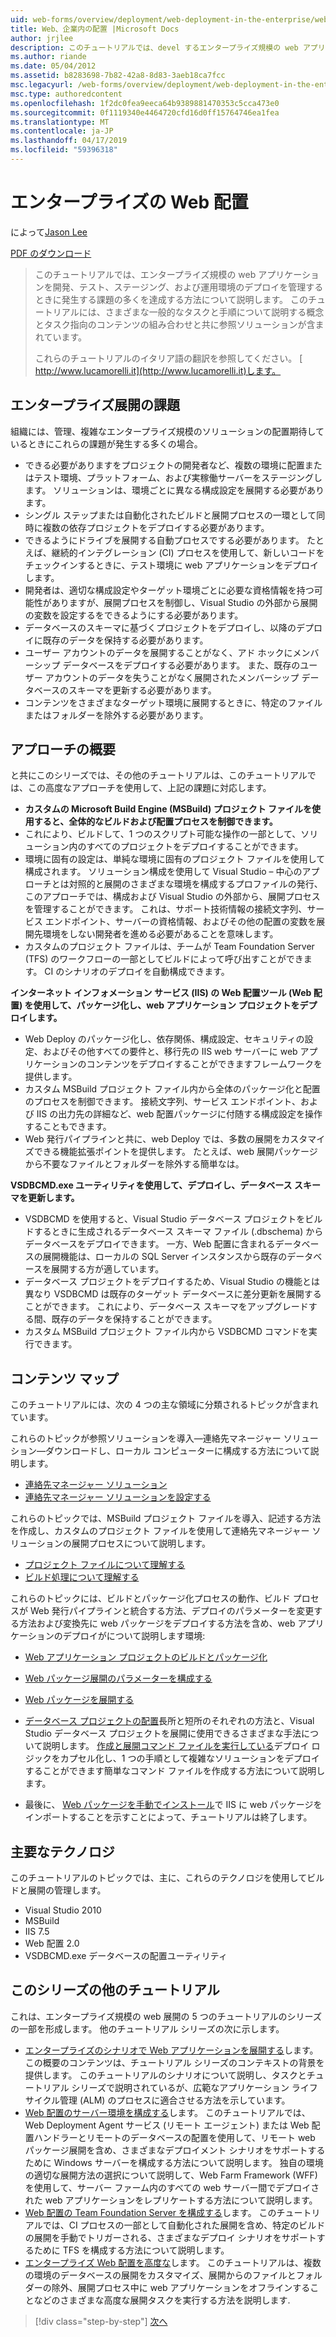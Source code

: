```yaml
---
uid: web-forms/overview/deployment/web-deployment-in-the-enterprise/web-deployment-in-the-enterprise
title: Web、企業内の配置 |Microsoft Docs
author: jrjlee
description: このチュートリアルでは、devel するエンタープライズ規模の web アプリケーションの展開を管理するときに発生する課題の多くを達成する方法について説明しています.
ms.author: riande
ms.date: 05/04/2012
ms.assetid: b8283698-7b82-42a8-8d83-3aeb18ca7fcc
msc.legacyurl: /web-forms/overview/deployment/web-deployment-in-the-enterprise/web-deployment-in-the-enterprise
msc.type: authoredcontent
ms.openlocfilehash: 1f2dc0fea9eeca64b9389881470353c5cca473e0
ms.sourcegitcommit: 0f1119340e4464720cfd16d0ff15764746ea1fea
ms.translationtype: MT
ms.contentlocale: ja-JP
ms.lasthandoff: 04/17/2019
ms.locfileid: "59396318"
---
```

# <a name="web-deployment-in-the-enterprise"></a>エンタープライズの Web 配置

によって[Jason Lee](https://github.com/jrjlee)

[PDF のダウンロード](https://msdnshared.blob.core.windows.net/media/MSDNBlogsFS/prod.evol.blogs.msdn.com/CommunityServer.Blogs.Components.WeblogFiles/00/00/00/63/56/8130.DeployingWebAppsInEnterpriseScenarios.pdf)

> このチュートリアルでは、エンタープライズ規模の web アプリケーションを開発、テスト、ステージング、および運用環境のデプロイを管理するときに発生する課題の多くを達成する方法について説明します。 このチュートリアルには、さまざまな一般的なタスクと手順について説明する概念とタスク指向のコンテンツの組み合わせと共に参照ソリューションが含まれています。
> 
> これらのチュートリアルのイタリア語の翻訳を参照してください。 [ http://www.lucamorelli.it](http://www.lucamorelli.it)します。


## <a name="enterprise-deployment-challenges"></a>エンタープライズ展開の課題

組織には、管理、複雑なエンタープライズ規模のソリューションの配置期待しているときにこれらの課題が発生する多くの場合。

- できる必要がありますをプロジェクトの開発者など、複数の環境に配置またはテスト環境、プラットフォーム、および実稼働サーバーをステージングします。 ソリューションは、環境ごとに異なる構成設定を展開する必要があります。
- シングル ステップまたは自動化されたビルドと展開プロセスの一環として同時に複数の依存プロジェクトをデプロイする必要があります。
- できるようにドライブを展開する自動プロセスでする必要があります。 たとえば、継続的インテグレーション (CI) プロセスを使用して、新しいコードをチェックインするときに、テスト環境に web アプリケーションをデプロイします。
- 開発者は、適切な構成設定やターゲット環境ごとに必要な資格情報を持つ可能性がありますが、展開プロセスを制御し、Visual Studio の外部から展開の変数を設定するをできるようにする必要があります。
- データベースのスキーマに基づくプロジェクトをデプロイし、以降のデプロイに既存のデータを保持する必要があります。
- ユーザー アカウントのデータを展開することがなく、アド ホックにメンバーシップ データベースをデプロイする必要があります。 また、既存のユーザー アカウントのデータを失うことがなく展開されたメンバーシップ データベースのスキーマを更新する必要があります。
- コンテンツをさまざまなターゲット環境に展開するときに、特定のファイルまたはフォルダーを除外する必要があります。

## <a name="overview-of-approach"></a>アプローチの概要

と共にこのシリーズでは、その他のチュートリアルは、このチュートリアルでは、この高度なアプローチを使用して、上記の課題に対応します。

- **カスタムの Microsoft Build Engine (MSBuild) プロジェクト ファイルを使用すると、全体的なビルドおよび配置プロセスを制御できます。**
- これにより、ビルドして、1 つのスクリプト可能な操作の一部として、ソリューション内のすべてのプロジェクトをデプロイすることができます。
- 環境に固有の設定は、単純な環境に固有のプロジェクト ファイルを使用して構成されます。 ソリューション構成を使用して Visual Studio – 中心のアプローチとは対照的と展開のさまざまな環境を構成するプロファイルの発行、このアプローチでは、構成および Visual Studio の外部から、展開プロセスを管理することができます。 これは、サポート技術情報の接続文字列、サービス エンドポイント、サーバーの資格情報、およびその他の配置の変数を展開先環境をしない開発者を進める必要があることを意味します。
- カスタムのプロジェクト ファイルは、チームが Team Foundation Server (TFS) のワークフローの一部としてビルドによって呼び出すことができます。 CI のシナリオのデプロイを自動構成できます。

**インターネット インフォメーション サービス (IIS) の Web 配置ツール (Web 配置) を使用して、パッケージ化し、web アプリケーション プロジェクトをデプロイします。**

- Web Deploy のパッケージ化し、依存関係、構成設定、セキュリティの設定、およびその他すべての要件と、移行先の IIS web サーバーに web アプリケーションのコンテンツをデプロイすることができますフレームワークを提供します。
- カスタム MSBuild プロジェクト ファイル内から全体のパッケージ化と配置のプロセスを制御できます。 接続文字列、サービス エンドポイント、および IIS の出力先の詳細など、web 配置パッケージに付随する構成設定を操作することもできます。
- Web 発行パイプラインと共に、web Deploy では、多数の展開をカスタマイズできる機能拡張ポイントを提供します。 たとえば、web 展開パッケージから不要なファイルとフォルダーを除外する簡単なは。

**VSDBCMD.exe ユーティリティを使用して、デプロイし、データベース スキーマを更新します。**

- VSDBCMD を使用すると、Visual Studio データベース プロジェクトをビルドするときに生成されるデータベース スキーマ ファイル (.dbschema) からデータベースをデプロイできます。 一方、Web 配置に含まれるデータベースの展開機能は、ローカルの SQL Server インスタンスから既存のデータベースを展開する方が適しています。
- データベース プロジェクトをデプロイするため、Visual Studio の機能とは異なり VSDBCMD は既存のターゲット データベースに差分更新を展開することができます。 これにより、データベース スキーマをアップグレードする間、既存のデータを保持することができます。
- カスタム MSBuild プロジェクト ファイル内から VSDBCMD コマンドを実行できます。

## <a name="content-map"></a>コンテンツ マップ

このチュートリアルには、次の 4 つの主な領域に分類されるトピックが含まれています。

これらのトピックが参照ソリューションを導入&#x2014;連絡先マネージャー ソリューション&#x2014;ダウンロードし、ローカル コンピューターに構成する方法について説明します。

- [連絡先マネージャー ソリューション](the-contact-manager-solution.md)
- [連絡先マネージャー ソリューションを設定する](setting-up-the-contact-manager-solution.md)

これらのトピックでは、MSBuild プロジェクト ファイルを導入、記述する方法を作成し、カスタムのプロジェクト ファイルを使用して連絡先マネージャー ソリューションの展開プロセスについて説明します。

- [プロジェクト ファイルについて理解する](understanding-the-project-file.md)
- [ビルド処理について理解する](understanding-the-build-process.md)

これらのトピックには、ビルドとパッケージ化プロセスの動作、ビルド プロセスが Web 発行パイプラインと統合する方法、デプロイのパラメーターを変更する方法および変換先に web パッケージをデプロイする方法を含め、web アプリケーションのデプロイがについて説明します環境:

- [Web アプリケーション プロジェクトのビルドとパッケージ化](building-and-packaging-web-application-projects.md)
- [Web パッケージ展開のパラメーターを構成する](configuring-parameters-for-web-package-deployment.md)
- [Web パッケージを展開する](deploying-web-packages.md)

- [データベース プロジェクトの配置](deploying-database-projects.md)長所と短所のそれぞれの方法と、Visual Studio データベース プロジェクトを展開に使用できるさまざまな手法について説明します。 [作成と展開コマンド ファイルを実行している](creating-and-running-a-deployment-command-file.md)デプロイ ロジックをカプセル化し、1 つの手順として複雑なソリューションをデプロイすることができます簡単なコマンド ファイルを作成する方法について説明します。
- 最後に、 [Web パッケージを手動でインストール](manually-installing-web-packages.md)で IIS に web パッケージをインポートすることを示すことによって、チュートリアルは終了します。

## <a name="key-technologies"></a>主要なテクノロジ

このチュートリアルのトピックでは、主に、これらのテクノロジを使用してビルドと展開の管理します。

- Visual Studio 2010
- MSBuild
- IIS 7.5
- Web 配置 2.0
- VSDBCMD.exe データベースの配置ユーティリティ

## <a name="other-tutorials-in-this-series"></a>このシリーズの他のチュートリアル

これは、エンタープライズ規模の web 展開の 5 つのチュートリアルのシリーズの一部を形成します。 他のチュートリアル シリーズの次に示します。

- [エンタープライズのシナリオで Web アプリケーションを展開する](../deploying-web-applications-in-enterprise-scenarios/deploying-web-applications-in-enterprise-scenarios.md)します。 この概要のコンテンツは、チュートリアル シリーズのコンテキストの背景を提供します。 このチュートリアルのシナリオについて説明し、タスクとチュートリアル シリーズで説明されているが、広範なアプリケーション ライフ サイクル管理 (ALM) のプロセスに適合させる方法を示しています。
- [Web 配置のサーバー環境を構成する](../configuring-server-environments-for-web-deployment/configuring-server-environments-for-web-deployment.md)します。 このチュートリアルでは、Web Deployment Agent サービス (リモート エージェント) または Web 配置ハンドラーとリモートのデータベースの配置を使用して、リモート web パッケージ展開を含め、さまざまなデプロイメント シナリオをサポートするために Windows サーバーを構成する方法について説明します。 独自の環境の適切な展開方法の選択について説明して、Web Farm Framework (WFF) を使用して、サーバー ファーム内のすべての web サーバー間でデプロイされた web アプリケーションをレプリケートする方法について説明します。
- [Web 配置の Team Foundation Server を構成する](../configuring-team-foundation-server-for-web-deployment/configuring-team-foundation-server-for-web-deployment.md)します。 このチュートリアルでは、CI プロセスの一部として自動化された展開を含め、特定のビルドの展開を手動でトリガーされる、さまざまなデプロイ シナリオをサポートするために TFS を構成する方法について説明します。
- [エンタープライズ Web 配置を高度な](../advanced-enterprise-web-deployment/advanced-enterprise-web-deployment.md)します。 このチュートリアルは、複数の環境のデータベースの展開をカスタマイズ、展開からのファイルとフォルダーの除外、展開プロセス中に web アプリケーションをオフラインすることなどのさまざまな高度な展開タスクを実行する方法を説明します.

> [!div class="step-by-step"]
> [次へ](the-contact-manager-solution.md)
